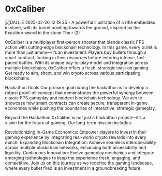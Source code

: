 # 0xCaliber
![DALL·E 2025-02-26 12 19 35 - A powerful illustration of a rifle embedded in stone, with its barrel pointing towards the ground, inspired by the Excalibur sword in the stone  The r (2)](https://github.com/user-attachments/assets/765c9090-8c93-4434-970b-3476e80db0ee)

0xCaliber is a multiplayer first-person shooter that blends classic FPS action with cutting-edge blockchain technology. In this game, every bullet is more than just ammo—it’s an investment. Players buy bullets through a smart contract, locking in their resources before entering intense, fast-paced battles. With its unique pay-to-play model and integration across multiple blockchains, 0xCaliber offers a fresh, strategic twist on gaming. Get ready to aim, shoot, and win crypto across various participating blockchains.

Hackathon Goals
Our primary goal during the hackathon is to develop a robust proof-of-concept that demonstrates the powerful synergy between classic FPS gameplay and modern blockchain technology. We aim to showcase how smart contracts can create secure, transparent in-game economies while pushing the boundaries of interactive, strategic gameplay.

Beyond the Hackathon
0xCaliber is not just a hackathon project—it’s a vision for the future of gaming. Our long-term mission includes:

Revolutionizing In-Game Economics: Empower players to invest in their gaming experience by integrating real-world crypto rewards into every match.
Expanding Blockchain Integration: Achieve seamless interoperability across multiple blockchain networks, enhancing both accessibility and liquidity.
Continuous Innovation: Evolve gameplay mechanics and integrate emerging technologies to keep the experience fresh, engaging, and competitive.
Join us on this journey as we redefine the gaming landscape, where every bullet fired is an investment in a groundbreaking future.
